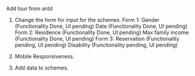 Add tour from antd

1.  Change the form for input for the schemes.
    Form 1:
    Gender (Functionality Done, UI pending)
    Date (Functionality Done, UI pending)
    Form 2:
    Residence (Functionality Done, UI pending)
    Max family income (Functionality Done, UI pending)
    Form 3:
    Reservation (Functionality pending, UI pending)
    Disability (Functionality pending, UI pending)

2.  Mobile Responsiveness.
3.  Add data to schemes.
